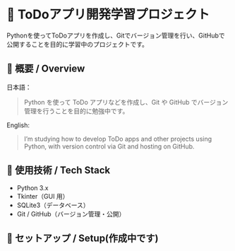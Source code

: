 # 📝 ToDoアプリ開発学習プロジェクト

Pythonを使ってToDoアプリを作成し、Gitでバージョン管理を行い、GitHubで公開することを目的に学習中のプロジェクトです。

## 📖 概要 / Overview

日本語：
> Python を使って ToDo アプリなどを作成し、Git や GitHub でバージョン管理を行うことを目的に勉強中です。

English:
> I’m studying how to develop ToDo apps and other projects using Python, with version control via Git and hosting on GitHub.

## 🚀 使用技術 / Tech Stack

- Python 3.x
- Tkinter（GUI 用）
- SQLite3（データベース）
- Git / GitHub（バージョン管理・公開）

## 🔧 セットアップ / Setup(作成中です)
